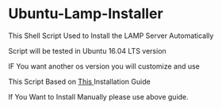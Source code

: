 # Ubuntu-Lamp-Installer

This Shell Script Used to Install the LAMP Server Automatically

Script will be tested in Ubuntu 16.04 LTS version

IF You want another os version you will customize and use

This Script Based on <a href="https://www.digitalocean.com/community/tutorials/how-to-install-linux-apache-mysql-php-lamp-stack-on-ubuntu-16-04"> This </a>Installation Guide 

If You Want to Install Manually please use above guide.
